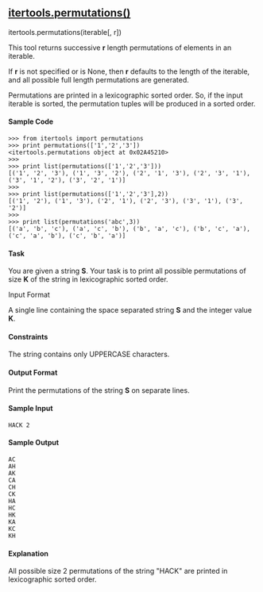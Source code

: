 ## **[itertools.permutations()](https://www.hackerrank.com/challenges/itertools-permutations)** 
itertools.permutations(iterable[, r])

This tool returns successive **r** length permutations of elements in an iterable.

If **r** is not specified or is None, then **r** defaults to the length of the iterable, and all possible full length permutations are generated.

Permutations are printed in a lexicographic sorted order. So, if the input iterable is sorted, the permutation tuples will be produced in a sorted order.

#### Sample Code
```
>>> from itertools import permutations
>>> print permutations(['1','2','3'])
<itertools.permutations object at 0x02A45210>
>>> 
>>> print list(permutations(['1','2','3']))
[('1', '2', '3'), ('1', '3', '2'), ('2', '1', '3'), ('2', '3', '1'), ('3', '1', '2'), ('3', '2', '1')]
>>> 
>>> print list(permutations(['1','2','3'],2))
[('1', '2'), ('1', '3'), ('2', '1'), ('2', '3'), ('3', '1'), ('3', '2')]
>>>
>>> print list(permutations('abc',3))
[('a', 'b', 'c'), ('a', 'c', 'b'), ('b', 'a', 'c'), ('b', 'c', 'a'), ('c', 'a', 'b'), ('c', 'b', 'a')]
```

#### Task

You are given a string **S**.
Your task is to print all possible permutations of size **K** of the string in lexicographic sorted order.

Input Format

A single line containing the space separated string **S** and the integer value **K**.

#### Constraints

The string contains only UPPERCASE characters.

#### Output Format

Print the permutations of the string **S** on separate lines.

#### Sample Input
```
HACK 2
```
#### Sample Output
```
AC
AH
AK
CA
CH
CK
HA
HC
HK
KA
KC
KH
```
#### Explanation

All possible size 2 permutations of the string "HACK" are printed in lexicographic sorted order.